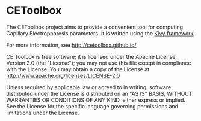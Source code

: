 # CEToolbox
The CEToolbox project aims to provide a convenient tool for computing
Capillary Electrophoresis parameters. It is written using the <a href="http://kivy.org" target="_blank">Kivy
framework</a>.

For more information, see <http://cetoolbox.github.io/>

CE Toolbox is free software; it is licensed under the Apache License,
Version 2.0 (the "License"); you may not use this file except in
compliance with the License. You may obtain a copy of the License at
http://www.apache.org/licenses/LICENSE-2.0

Unless required by applicable law or agreed to in writing, software
distributed under the License is distributed on an "AS IS" BASIS,
WITHOUT WARRANTIES OR CONDITIONS OF ANY KIND, either express or implied.
See the License for the specific language governing permissions and
limitations under the License.
